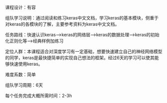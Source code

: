 
课程设计：有容

组队学习说明：通过阅读和练习keras中文文档，学习keras的基本模块，侧重于对keras的各模块的了解，主要参考资料为keras中文文档。

任务路线：快速认识keras—>keras的网络层—>keras的数据处理—>keras的初始化正则化等—>经典样例加练习

定位人群：本课程适合对深度学习有一定基础，想要快速建立自己的神经网络模型的同学，keras是最快捷简单的实现自己想法的框架。经过6天的学习可以使其能够快速使用keras。

难度系数：简单

组队学习周期：6天

每个任务完成大概所需时间：2-3h

